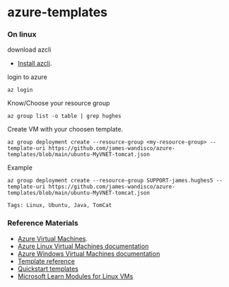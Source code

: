 # azure-templates

### On linux

download azcli

- [Install azcli](https://docs.microsoft.com/en-us/cli/azure/install-azure-cli).

login to azure

`az login`

Know/Choose your resource group

`az group list -o table | grep hughes`

Create VM with your choosen template.

`az group deployment create --resource-group <my-resource-group> --template-uri https://github.com/james-wandisco/azure-templates/blob/main/ubuntu-MyVNET-tomcat.json`


Example

`az group deployment create --resource-group SUPPORT-james.hughes5 --template-uri https://github.com/james-wandisco/azure-templates/blob/main/ubuntu-MyVNET-tomcat.json`


`Tags: Linux, Ubuntu, Java, TomCat` 


### Reference Materials
- [Azure Virtual Machines](https://azure.microsoft.com/services/virtual-machines/).
- [Azure Linux Virtual Machines documentation](https://docs.microsoft.com/azure/virtual-machines/linux/)
- [Azure Windows Virtual Machines documentation](https://docs.microsoft.com/azure/virtual-machines/windows/)
- [Template reference](https://docs.microsoft.com/azure/templates/microsoft.compute/allversions)
- [Quickstart templates](https://azure.microsoft.com/resources/templates/?resourceType=Microsoft.Compute&pageNumber=1&sort=Popular)
- [Microsoft Learn Modules for Linux VMs](https://docs.microsoft.com/learn/browse/?term=linux%20Virtual%20Machine)

